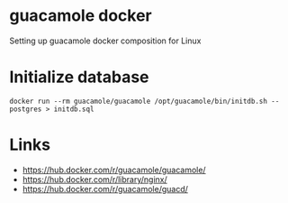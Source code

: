 # guacamole docker
Setting up guacamole docker composition for Linux

# Initialize database
``
docker run --rm guacamole/guacamole /opt/guacamole/bin/initdb.sh --postgres > initdb.sql
``

# Links
* https://hub.docker.com/r/guacamole/guacamole/
* https://hub.docker.com/r/library/nginx/
* https://hub.docker.com/r/guacamole/guacd/
